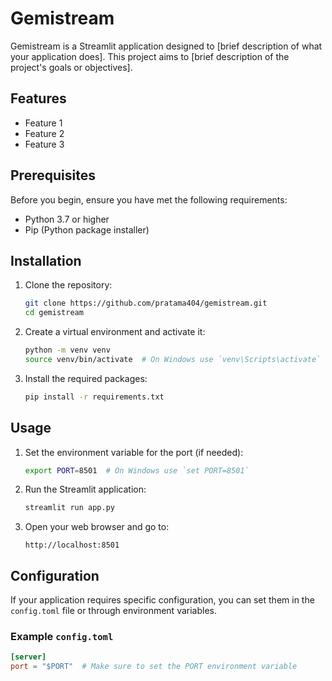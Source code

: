 # Gemistream

Gemistream is a Streamlit application designed to [brief description of what your application does]. This project aims to [brief description of the project's goals or objectives].

## Features

- Feature 1
- Feature 2
- Feature 3

## Prerequisites

Before you begin, ensure you have met the following requirements:

- Python 3.7 or higher
- Pip (Python package installer)

## Installation

1. Clone the repository:

    ```sh
    git clone https://github.com/pratama404/gemistream.git
    cd gemistream
    ```

2. Create a virtual environment and activate it:

    ```sh
    python -m venv venv
    source venv/bin/activate  # On Windows use `venv\Scripts\activate`
    ```

3. Install the required packages:

    ```sh
    pip install -r requirements.txt
    ```

## Usage

1. Set the environment variable for the port (if needed):

    ```sh
    export PORT=8501  # On Windows use `set PORT=8501`
    ```

2. Run the Streamlit application:

    ```sh
    streamlit run app.py
    ```

3. Open your web browser and go to:

    ```
    http://localhost:8501
    ```

## Configuration

If your application requires specific configuration, you can set them in the `config.toml` file or through environment variables.

### Example `config.toml`

```toml
[server]
port = "$PORT"  # Make sure to set the PORT environment variable
